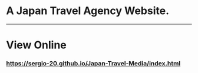  # A Japan Travel Agency Website.

 ___

 # View Online

 ### https://sergio-20.github.io/Japan-Travel-Media/index.html
